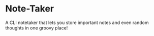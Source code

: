 # Note-Taker
A CLI notetaker that lets you store important notes and even random thoughts in one groovy place!
